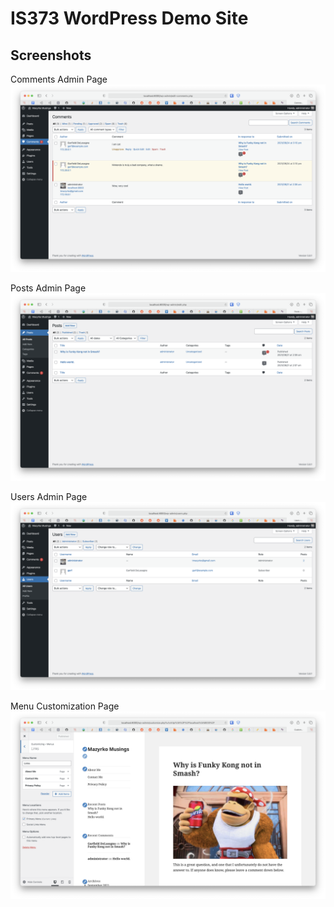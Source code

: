 # IS373 WordPress Demo Site

## Screenshots

Comments Admin Page
![Comments Admin Page](screenshots/comments-page.png)

Posts Admin Page
![Posts Admin Page](screenshots/posts-page.png)

Users Admin Page
![Users Admin Page](screenshots/users-page.png)

Menu Customization Page
![Menu Customization](screenshots/menus-customization.png)
